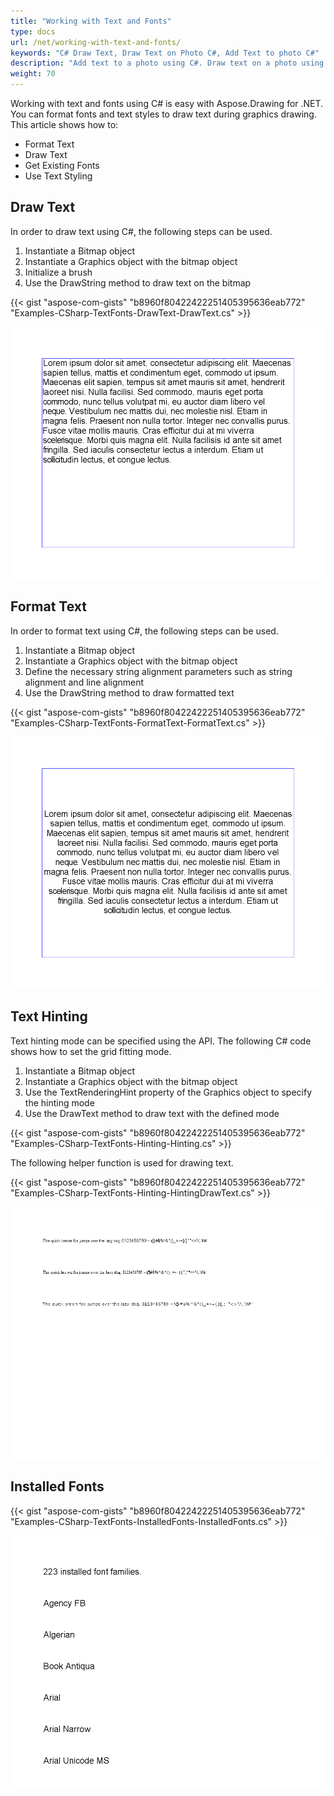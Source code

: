 ```yaml
---
title: "Working with Text and Fonts"
type: docs
url: /net/working-with-text-and-fonts/
keywords: "C# Draw Text, Draw Text on Photo C#, Add Text to photo C#"
description: "Add text to a photo using C#. Draw text on a photo using C# and VB.NET. Draw with different fonts using C#."
weight: 70
---
```


Working with text and fonts using C# is easy with Aspose.Drawing for .NET. You can format fonts and text styles to draw text during graphics drawing. This article shows how to:

- Format Text
- Draw Text
- Get Existing Fonts
- Use Text Styling
## **Draw Text**
In order to draw text using C#, the following steps can be used.

1. Instantiate a Bitmap object
1. Instantiate a Graphics object with the bitmap object
1. Initialize a brush
1. Use the DrawString method to draw text on the bitmap

{{< gist "aspose-com-gists" "b8960f80422422251405395636eab772" "Examples-CSharp-TextFonts-DrawText-DrawText.cs" >}}

<img src="https://github.com/aspose-drawing/Aspose.Drawing-for-.NET/raw/master/Examples/Data/TextFonts/DrawText_out.png" alt="Draw text" />

## **Format Text**
In order to format text using C#, the following steps can be used.

1. Instantiate a Bitmap object
1. Instantiate a Graphics object with the bitmap object
1. Define the necessary string alignment parameters such as string alignment and line alignment
1. Use the DrawString method to draw formatted text

{{< gist "aspose-com-gists" "b8960f80422422251405395636eab772" "Examples-CSharp-TextFonts-FormatText-FormatText.cs" >}}

<img src="https://github.com/aspose-drawing/Aspose.Drawing-for-.NET/raw/master/Examples/Data/TextFonts/FormatText_out.png" alt="Format text" />

## **Text Hinting**
Text hinting mode can be specified using the API. The following C# code shows how to set the grid fitting mode.

1. Instantiate a Bitmap object
1. Instantiate a Graphics object with the bitmap object
1. Use the TextRenderingHint property of the Graphics object to specify the hinting mode
1. Use the DrawText method to draw text with the defined mode

{{< gist "aspose-com-gists" "b8960f80422422251405395636eab772" "Examples-CSharp-TextFonts-Hinting-Hinting.cs" >}}

The following helper function is used for drawing text.

{{< gist "aspose-com-gists" "b8960f80422422251405395636eab772" "Examples-CSharp-TextFonts-Hinting-HintingDrawText.cs" >}}

<img src="https://github.com/aspose-drawing/Aspose.Drawing-for-.NET/raw/master/Examples/Data/TextFonts/Hinting_out.png" alt="Text hinting" />

## **Installed Fonts**


{{< gist "aspose-com-gists" "b8960f80422422251405395636eab772" "Examples-CSharp-TextFonts-InstalledFonts-InstalledFonts.cs" >}}

<img src="https://github.com/aspose-drawing/Aspose.Drawing-for-.NET/raw/master/Examples/Data/TextFonts/InstalledFonts_out.png" alt="Installed fonts" />